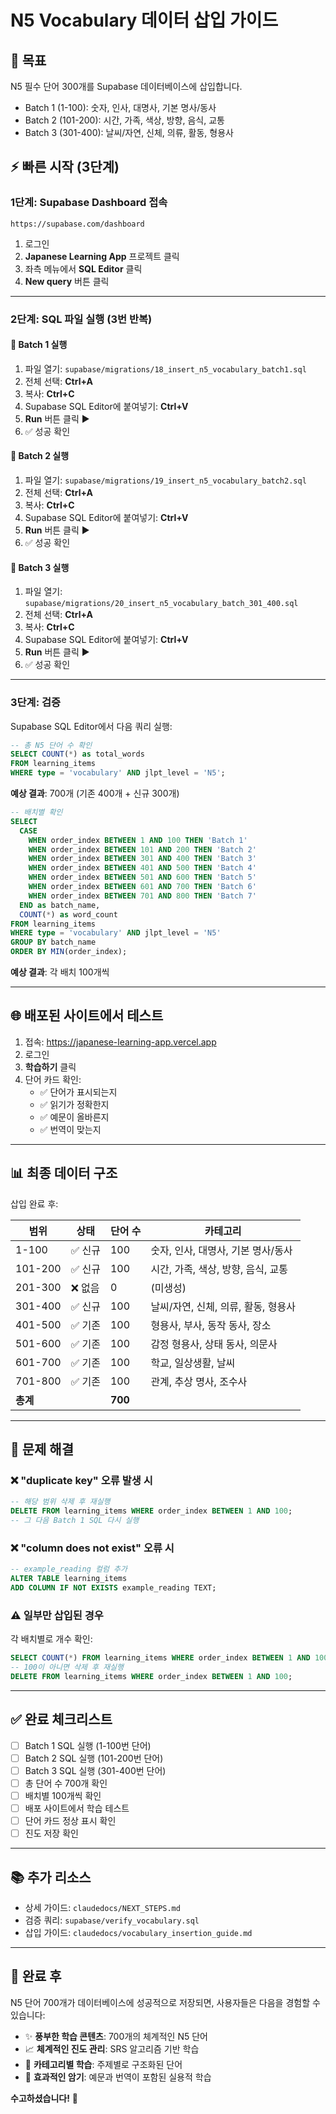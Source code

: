 # N5 Vocabulary 데이터 삽입 가이드

## 🎯 목표
N5 필수 단어 300개를 Supabase 데이터베이스에 삽입합니다.
- Batch 1 (1-100): 숫자, 인사, 대명사, 기본 명사/동사
- Batch 2 (101-200): 시간, 가족, 색상, 방향, 음식, 교통
- Batch 3 (301-400): 날씨/자연, 신체, 의류, 활동, 형용사

## ⚡ 빠른 시작 (3단계)

### 1단계: Supabase Dashboard 접속

```
https://supabase.com/dashboard
```

1. 로그인
2. **Japanese Learning App** 프로젝트 클릭
3. 좌측 메뉴에서 **SQL Editor** 클릭
4. **New query** 버튼 클릭

---

### 2단계: SQL 파일 실행 (3번 반복)

#### 📝 Batch 1 실행

1. 파일 열기: `supabase/migrations/18_insert_n5_vocabulary_batch1.sql`
2. 전체 선택: **Ctrl+A**
3. 복사: **Ctrl+C**
4. Supabase SQL Editor에 붙여넣기: **Ctrl+V**
5. **Run** 버튼 클릭 ▶️
6. ✅ 성공 확인

#### 📝 Batch 2 실행

1. 파일 열기: `supabase/migrations/19_insert_n5_vocabulary_batch2.sql`
2. 전체 선택: **Ctrl+A**
3. 복사: **Ctrl+C**
4. Supabase SQL Editor에 붙여넣기: **Ctrl+V**
5. **Run** 버튼 클릭 ▶️
6. ✅ 성공 확인

#### 📝 Batch 3 실행

1. 파일 열기: `supabase/migrations/20_insert_n5_vocabulary_batch_301_400.sql`
2. 전체 선택: **Ctrl+A**
3. 복사: **Ctrl+C**
4. Supabase SQL Editor에 붙여넣기: **Ctrl+V**
5. **Run** 버튼 클릭 ▶️
6. ✅ 성공 확인

---

### 3단계: 검증

Supabase SQL Editor에서 다음 쿼리 실행:

```sql
-- 총 N5 단어 수 확인
SELECT COUNT(*) as total_words
FROM learning_items
WHERE type = 'vocabulary' AND jlpt_level = 'N5';
```

**예상 결과**: 700개 (기존 400개 + 신규 300개)

```sql
-- 배치별 확인
SELECT
  CASE
    WHEN order_index BETWEEN 1 AND 100 THEN 'Batch 1'
    WHEN order_index BETWEEN 101 AND 200 THEN 'Batch 2'
    WHEN order_index BETWEEN 301 AND 400 THEN 'Batch 3'
    WHEN order_index BETWEEN 401 AND 500 THEN 'Batch 4'
    WHEN order_index BETWEEN 501 AND 600 THEN 'Batch 5'
    WHEN order_index BETWEEN 601 AND 700 THEN 'Batch 6'
    WHEN order_index BETWEEN 701 AND 800 THEN 'Batch 7'
  END as batch_name,
  COUNT(*) as word_count
FROM learning_items
WHERE type = 'vocabulary' AND jlpt_level = 'N5'
GROUP BY batch_name
ORDER BY MIN(order_index);
```

**예상 결과**: 각 배치 100개씩

---

## 🌐 배포된 사이트에서 테스트

1. 접속: https://japanese-learning-app.vercel.app
2. 로그인
3. **학습하기** 클릭
4. 단어 카드 확인:
   - ✅ 단어가 표시되는지
   - ✅ 읽기가 정확한지
   - ✅ 예문이 올바른지
   - ✅ 번역이 맞는지

---

## 📊 최종 데이터 구조

삽입 완료 후:

| 범위 | 상태 | 단어 수 | 카테고리 |
|------|------|---------|----------|
| 1-100 | ✅ 신규 | 100 | 숫자, 인사, 대명사, 기본 명사/동사 |
| 101-200 | ✅ 신규 | 100 | 시간, 가족, 색상, 방향, 음식, 교통 |
| 201-300 | ❌ 없음 | 0 | (미생성) |
| 301-400 | ✅ 신규 | 100 | 날씨/자연, 신체, 의류, 활동, 형용사 |
| 401-500 | ✅ 기존 | 100 | 형용사, 부사, 동작 동사, 장소 |
| 501-600 | ✅ 기존 | 100 | 감정 형용사, 상태 동사, 의문사 |
| 601-700 | ✅ 기존 | 100 | 학교, 일상생활, 날씨 |
| 701-800 | ✅ 기존 | 100 | 관계, 추상 명사, 조수사 |
| **총계** | | **700** | |

---

## 🚨 문제 해결

### ❌ "duplicate key" 오류 발생 시

```sql
-- 해당 범위 삭제 후 재실행
DELETE FROM learning_items WHERE order_index BETWEEN 1 AND 100;
-- 그 다음 Batch 1 SQL 다시 실행
```

### ❌ "column does not exist" 오류 시

```sql
-- example_reading 컬럼 추가
ALTER TABLE learning_items
ADD COLUMN IF NOT EXISTS example_reading TEXT;
```

### ⚠️ 일부만 삽입된 경우

각 배치별로 개수 확인:

```sql
SELECT COUNT(*) FROM learning_items WHERE order_index BETWEEN 1 AND 100;
-- 100이 아니면 삭제 후 재실행
DELETE FROM learning_items WHERE order_index BETWEEN 1 AND 100;
```

---

## ✅ 완료 체크리스트

- [ ] Batch 1 SQL 실행 (1-100번 단어)
- [ ] Batch 2 SQL 실행 (101-200번 단어)
- [ ] Batch 3 SQL 실행 (301-400번 단어)
- [ ] 총 단어 수 700개 확인
- [ ] 배치별 100개씩 확인
- [ ] 배포 사이트에서 학습 테스트
- [ ] 단어 카드 정상 표시 확인
- [ ] 진도 저장 확인

---

## 📚 추가 리소스

- 상세 가이드: `claudedocs/NEXT_STEPS.md`
- 검증 쿼리: `supabase/verify_vocabulary.sql`
- 삽입 가이드: `claudedocs/vocabulary_insertion_guide.md`

---

## 🎉 완료 후

N5 단어 700개가 데이터베이스에 성공적으로 저장되면, 사용자들은 다음을 경험할 수 있습니다:

- ✨ **풍부한 학습 콘텐츠**: 700개의 체계적인 N5 단어
- 📈 **체계적인 진도 관리**: SRS 알고리즘 기반 학습
- 🎯 **카테고리별 학습**: 주제별로 구조화된 단어
- 💪 **효과적인 암기**: 예문과 번역이 포함된 실용적 학습

**수고하셨습니다!** 🎊
